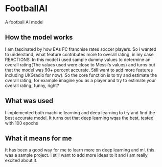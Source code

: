 # FootballAI
 A football  AI model
 
## How the model works
 I am fascinated by how EAs FC franchise rates soccer players. So i wanted to understand, what feature contributes more to overall rating, in my case REACTIONS.
 In this model i used sample dummy values to determine an overall rating(The values used were close to Messi's values) and turns out that the model was 90+ percent accurate. Still want to add more features including UI(Gradio for now). So the core function is to try and estimate the overall rating, for example imagine you as a player and try to estimate your overall rating, funny, right?
 
 ## What was used
 I implemented both machine learning and deep learning to try and find the best accurate model.
 It turns out that deep learning wqas the best, tested with 100 epochs

 ## What it means for me
 It has been a good way for me to learn more on deep learning and ml, this was a sample project. I still want to add more ideas to it and i am really excited about it.